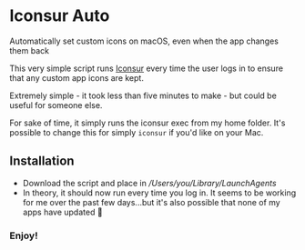 # Iconsur Auto
Automatically set custom icons on macOS, even when the app changes them back 

This very simple script runs [Iconsur](https://github.com/rikumi/iconsur) every time the user logs in to ensure that any custom app icons are kept.

Extremely simple - it took less than five minutes to make - but could be useful for someone else.

For sake of time, it simply runs the iconsur exec from my home folder. It's possible to change this for simply `iconsur` if you'd like on your Mac.

## Installation
* Download the script and place in */Users/you/Library/LaunchAgents*
* In theory, it should now run every time you log in. It seems to be working for me over the past few days...but it's also possible that none of my apps have updated 🙈

### **Enjoy!**
